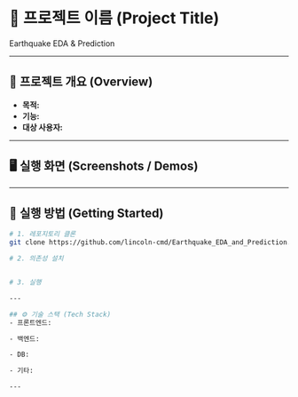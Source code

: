 # 📌 프로젝트 이름 (Project Title)

Earthquake EDA & Prediction

---

## 📁 프로젝트 개요 (Overview)
- **목적:** 
- **기능:** 
- **대상 사용자:** 

---

## 🖥️ 실행 화면 (Screenshots / Demos)
>   
> 

---

## 🚀 실행 방법 (Getting Started)
```bash
# 1. 레포지토리 클론
git clone https://github.com/lincoln-cmd/Earthquake_EDA_and_Prediction.git

# 2. 의존성 설치


# 3. 실행

---

## ⚙️ 기술 스택 (Tech Stack)
- 프론트엔드: 

- 백엔드: 

- DB: 

- 기타:

---

